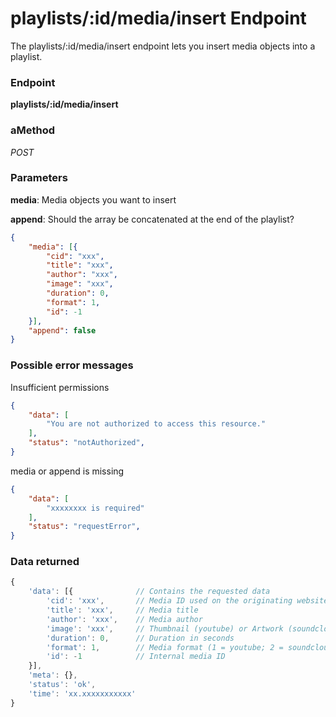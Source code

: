 # playlists/:id/media/insert Endpoint

The playlists/:id/media/insert endpoint lets you insert media objects into a playlist.

### Endpoint

**playlists/:id/media/insert**

### aMethod

_POST_

### Parameters

**media**: Media objects you want to insert

**append**: Should the array be concatenated at the end of the playlist?

```json
{
    "media": [{
        "cid": "xxx",
        "title": "xxx",
        "author": "xxx",
        "image": "xxx",
        "duration": 0,
        "format": 1,
        "id": -1
    }],
    "append": false
}
```

### Possible error messages

Insufficient permissions
```json
{
    "data": [
        "You are not authorized to access this resource."
    ],
    "status": "notAuthorized",
}
```

media or append is missing
```json
{
    "data": [
        "xxxxxxxx is required"
    ],
    "status": "requestError",
}
```

### Data returned

```js
{
    'data': [{              // Contains the requested data
        'cid': 'xxx',       // Media ID used on the originating website
        'title': 'xxx',     // Media title
        'author': 'xxx',    // Media author
        'image': 'xxx',     // Thumbnail (youtube) or Artwork (soundcloud)
        'duration': 0,      // Duration in seconds
        'format': 1,        // Media format (1 = youtube; 2 = soundcloud)
        'id': -1            // Internal media ID
    }],
    'meta': {},
    'status': 'ok',
    'time': 'xx.xxxxxxxxxxx'
}
```